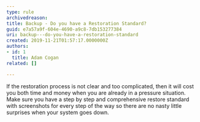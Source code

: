 ```yaml
---
type: rule
archivedreason: 
title: Backup - Do you have a Restoration Standard?
guid: e7a57a9f-604e-4690-a9c8-7db153277384
uri: backup---do-you-have-a-restoration-standard
created: 2019-11-21T01:57:17.0000000Z
authors:
- id: 1
  title: Adam Cogan
related: []

---
```


If the restoration process is not clear and too complicated, then it will cost you both time and money when you are already in a pressure situation. Make sure you have a step by step and comprehensive restore standard with screenshots for every step of the way so there are no nasty little surprises when your system goes down.

<!--endintro-->
